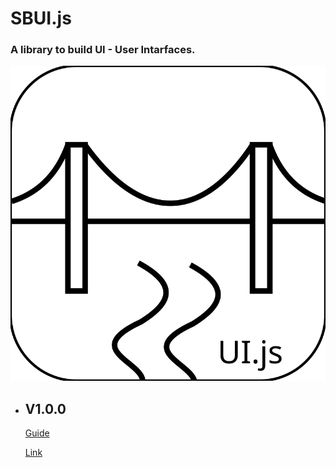 # SBUI.js
### A library to build UI - User Intarfaces.
![Logo](drawing.svg)

- ## V1.0.0

    [Guide](https://github.com/colligii/sbui.js/blob/main/guides/v1.0.0/Quick%20guide%20for%20SBUI.pdf)

    [Link](https://github.com/colligii/sbui.js/tree/main/v1.0.0)